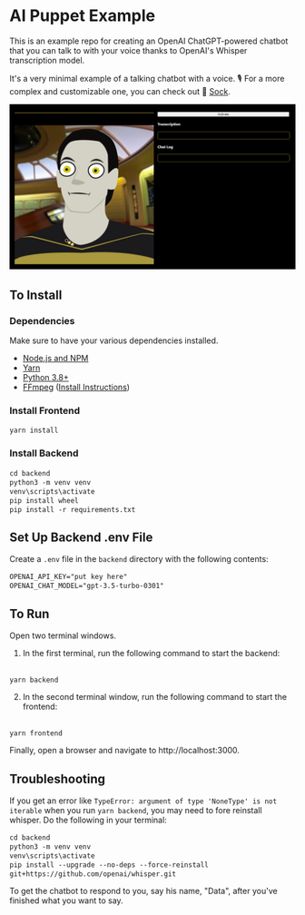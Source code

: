 # AI Puppet Example

This is an example repo for creating an OpenAI ChatGPT-powered chatbot that you can talk to with your voice thanks to OpenAI's Whisper transcription model.

It's a very minimal example of a talking chatbot with a voice. 🎙 For a more complex and customizable one, you can check out 🧦 [Sock](https://github.com/didymos-io/sock#readme).

<p align="center">
  <img src="public/sample/sample-image.PNG">
</p>

## To Install

### Dependencies

Make sure to have your various dependencies installed.

- [Node.js and NPM](https://nodejs.org/)
- [Yarn](https://classic.yarnpkg.com/lang/en/docs/install/#windows-stable)
- [Python 3.8+](https://www.python.org/downloads/)
- [FFmpeg](https://ffmpeg.org/download.html) ([Install Instructions](https://phoenixnap.com/kb/ffmpeg-windows))

### Install Frontend

```
yarn install
```

### Install Backend

```
cd backend
python3 -m venv venv
venv\scripts\activate
pip install wheel
pip install -r requirements.txt
```

## Set Up Backend .env File

Create a `.env` file in the `backend` directory with the following contents:

```
OPENAI_API_KEY="put key here"
OPENAI_CHAT_MODEL="gpt-3.5-turbo-0301"
```

## To Run

Open two terminal windows.

1. In the first terminal, run the following command to start the backend:

```

yarn backend

```

2. In the second terminal window, run the following command to start the frontend:

```

yarn frontend

```

Finally, open a browser and navigate to http://localhost:3000.

## Troubleshooting

If you get an error like `TypeError: argument of type 'NoneType' is not iterable` when you run `yarn backend`, you may need to fore reinstall whisper. Do the following in your terminal:

```
cd backend
python3 -m venv venv
venv\scripts\activate
pip install --upgrade --no-deps --force-reinstall git+https://github.com/openai/whisper.git
```

To get the chatbot to respond to you, say his name, "Data", after you've finished what you want to say.
